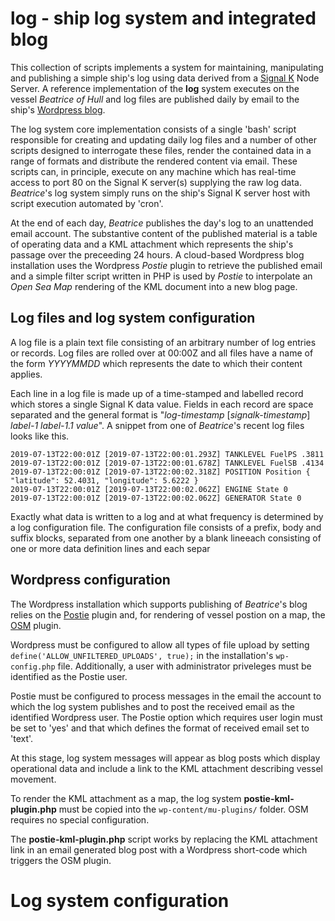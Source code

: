 # log - ship log system and integrated blog

This collection of scripts implements a system for maintaining, manipulating and publishing a simple ship's log using data derived from a
[Signal K](http://www.signalk.org) Node Server.
A reference implementation of the __log__ system executes on the vessel _Beatrice of Hull_ and log files are published daily by email to the ship's
[Wordpress blog](http://www.pdjr.eu/).

The log system core implementation consists of a single 'bash' script responsible for creating and updating daily log files and a number of other scripts designed to interrogate these files, render the contained data in a range of formats and distribute the rendered content via email.
These scripts can, in principle, execute on any machine which has real-time access to port 80 on the Signal K server(s)  supplying the raw log data.
_Beatrice_'s log system simply runs on the ship's Signal K server host with script execution automated by 'cron'.

At the end of each day, _Beatrice_ publishes the day's log to an unattended email account. The substantive content of the published material is a table of operating data and a KML attachment which represents the ship's passage over the preceeding 24 hours.
A cloud-based Wordpress blog installation uses the Wordpress _Postie_ plugin to retrieve the published email and a simple filter script written in PHP is used by _Postie_ to interpolate an _Open Sea Map_ rendering of the KML document into a new blog page.

## Log files and log system configuration

A log file is a plain text file consisting of an arbitrary number of log entries or records.
Log files are rolled over at 00:00Z and all files have a name of the form _YYYYMMDD_ which represents the date to which their content applies.

Each line in a log file is made up of a time-stamped and labelled record which stores a single Signal K data value.
Fields in each record are space separated and the general format is "_log-timestamp_ [_signalk-timestamp_] _label-1_ _label-1.1_ _value_".
A snippet from one of _Beatrice_'s recent log files looks like this.
```
2019-07-13T22:00:01Z [2019-07-13T22:00:01.293Z] TANKLEVEL FuelPS .3811
2019-07-13T22:00:01Z [2019-07-13T22:00:01.678Z] TANKLEVEL FuelSB .4134
2019-07-13T22:00:01Z [2019-07-13T22:00:02.318Z] POSITION Position { "latitude": 52.4031, "longitude": 5.6222 }
2019-07-13T22:00:01Z [2019-07-13T22:00:02.062Z] ENGINE State 0
2019-07-13T22:00:01Z [2019-07-13T22:00:02.062Z] GENERATOR State 0
```
Exactly what data is written to a log and at what frequency is determined by a log configuration file.
The configuration file consists of a prefix, body and suffix blocks, separated from one another by a blank lineeach consisting of one or more data definition lines and each separ
## Wordpress configuration

The Wordpress installation which supports publishing of _Beatrice_'s blog relies on the
[Postie](https://wordpress.org/plugins/postie/)
plugin and, for rendering of vessel postion on a map, the
[OSM](https://wordpress.org/plugins/osm/)
plugin.  

Wordpress must be configured to allow all types of file upload by setting `define('ALLOW_UNFILTERED_UPLOADS', true);` in the installation's `wp-config.php` file. Additionally, a user with administrator priveleges must be identified as the Postie user.

Postie must be configured to process messages in the email the account to which the log system publishes and to post the received email as the identified Wordpress user.  The Postie option which requires user login must be set to 'yes' and that which defines the format of received email set to 'text'.

At this stage, log system messages will appear as blog posts which display operational data and include a link to the KML attachment describing vessel movement.

To render the KML attachment as a map, the log system __postie-kml-plugin.php__ must be copied into the `wp-content/mu-plugins/` folder.  OSM requires no special configuration.

The __postie-kml-plugin.php__ script works by replacing the KML attachment link in an email generated blog post with a Wordpress short-code which triggers the OSM plugin.

# Log system configuration


